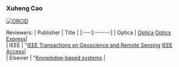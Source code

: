 ### Xuheng Cao
[![ORCID]()](https://orcid.org/0000-0001-9907-0743) 

Reviewers:
|   Publisher   |     Title     |
|:---:|:------:|
|  Optica   |   [Optica](https://opg.optica.org/optica/home.cfm)  [Optics Express](https://opg.optica.org/oe/home.cfm)|   
|  IEEE   |   "[IEEE Transactions on Geoscience and Remote Sensing](https://ieeexplore.ieee.org/xpl/RecentIssue.jsp?punumber=36)  [IEEE Access](https://ieeeaccess.ieee.org/)|   
|  Elsevier   |   "[Knowledge-based systems](    http://www.journals.elsevier.com/knowledge-based-systems/#description) |   


<!--
**Caoxuheng/Caoxuheng** is a ✨ _special_ ✨ repository because its `README.md` (this file) appears on your GitHub profile.

Here are some ideas to get you started:

- 🔭 I’m currently working on ...
- 🌱 I’m currently learning ...
- 👯 I’m looking to collaborate on ...
- 🤔 I’m looking for help with ...
- 💬 Ask me about ...
- 📫 How to reach me: ...
- 😄 Pronouns: ...
- ⚡ Fun fact: ...
-->
